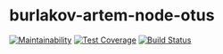 # burlakov-artem-node-otus
[![Maintainability](https://api.codeclimate.com/v1/badges/2e2f5962f187e2aa1562/maintainability)](https://codeclimate.com/github/eifory/burlakov-artem-node-otus/maintainability)
[![Test Coverage](https://api.codeclimate.com/v1/badges/2e2f5962f187e2aa1562/test_coverage)](https://codeclimate.com/github/eifory/burlakov-artem-node-otus/test_coverage)
[![Build Status](https://travis-ci.com/eifory/burlakov-artem-node-otus.svg?branch=nodejs-1)](https://travis-ci.com/eifory/burlakov-artem-node-otus)
